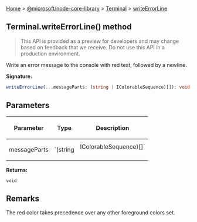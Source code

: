 [Home](./index) &gt; [@microsoft/node-core-library](./node-core-library.md) &gt; [Terminal](./node-core-library.terminal.md) &gt; [writeErrorLine](./node-core-library.terminal.writeerrorline.md)

## Terminal.writeErrorLine() method

> This API is provided as a preview for developers and may change based on feedback that we receive. Do not use this API in a production environment.
> 

Write an error message to the console with red text, followed by a newline.

<b>Signature:</b>

```typescript
writeErrorLine(...messageParts: (string | IColorableSequence)[]): void;
```

## Parameters

|  <p>Parameter</p> | <p>Type</p> | <p>Description</p> |
|  --- | --- | --- |
|  <p>messageParts</p> | <p>`(string | IColorableSequence)[]`</p> |  |

<b>Returns:</b>

`void`

## Remarks

The red color takes precedence over any other foreground colors set.

